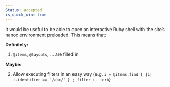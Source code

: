 ```yaml
--- 
Status: accepted
is_quick_win: true
--- 
```


It would be useful to be able to open an interactive Ruby shell with the site’s nanoc environment preloaded. This means that:

**Definitely:**

1. `@items`, `@layouts`, … are filled in

**Maybe:**

2. Allow executing filters in an easy way (e.g. `i = @items.find { |i| i.identifier == '/abc/' } ; filter i, :erb`}
